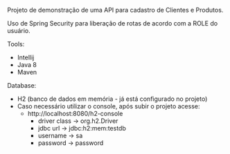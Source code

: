 Projeto de demonstração de uma API para cadastro de Clientes e Produtos.

Uso de Spring Security para liberação de rotas de acordo com a ROLE do usuário.

Tools:
* Intellij
* Java 8
* Maven

Database:
* H2 (banco de dados em memória - já está configurado no projeto)
* Caso necessário utilizar o console, após subir o projeto acesse:
    * http://localhost:8080/h2-console
        * driver class -> org.h2.Driver
        * jdbc url -> jdbc:h2:mem:testdb
        * username -> sa
        * password -> password
